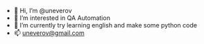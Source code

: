 - 👋 Hi, I’m @uneverov
- 👀 I’m interested in QA Automation
- 🌱 I’m currently try learning english and make some python code
- 📫 uneverov@gmail.com


